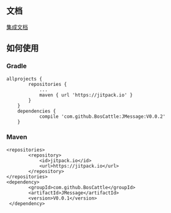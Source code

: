 ## 文档
[集成文档](http://blog.jiangtao.tech/2017/01/08/JMessage%E5%BC%80%E5%8F%91%E6%96%87%E6%A1%A3/)
## 如何使用
### Gradle
```shell
allprojects {
		repositories {
			...
			maven { url 'https://jitpack.io' }
		}
	}
	dependencies {
  	        compile 'com.github.BosCattle:JMessage:V0.0.2'
  	}
```
### Maven
```shell
<repositories>
		<repository>
		    <id>jitpack.io</id>
		    <url>https://jitpack.io</url>
		</repository>
</repositories>
<dependency>
  	    <groupId>com.github.BosCattle</groupId>
  	    <artifactId>JMessage</artifactId>
  	    <version>V0.0.1</version>
 </dependency>
```
